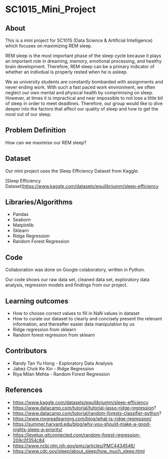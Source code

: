 # SC1015_Mini_Project
## About 
This is a mini project for SC1015 (Data Science &amp; Artificial Intelligence) which focuses on maximizing REM sleep. 

REM sleep is the most important phase of the sleep cycle because it plays an important role in dreaming, memory, emotional processing, and healthy brain development. Therefore, REM sleep can be a primary indicator of whether an indivdual is properly rested when he is asleep.

We as university students are constantly bombarded with assignments and never ending work. With such a fast paced work environment, we often neglect our own mental and physical health by comprimising on sleep. However, at times it is impractical and near impossible to not lose a little bit of sleep in order to meet deadlines. Therefore, our group would like to dive deeper into the factors that affect our quality of sleep and how to get the most out of our sleep. 

## Problem Definition
How can we maximise our REM sleep?

## Dataset
Our mini project uses the Sleep Efficiency Dataset from Kaggle:

[Sleep Efficiency Dataset]https://www.kaggle.com/datasets/equilibriumm/sleep-efficiency

## Libraries/Algorithms
- Pandas
- Seaborn
- Matplotlib
- Sklearn
- Ridge Regression
- Random Forest Regression

## Code
Collaboration was done on Google colaboratory, written in Python. 

Our code shows our raw data set, cleaned data set, exploratory data analysis, regression models and findings from our project.

## Learning outcomes
- How to choose correct values to fill in NaN values in dataset
- How to curate our dataset to clearly and concisely present the relevant information, and thereafter easier data manipulation by us
- Ridge regression from sklearn
- Random forest regression from sklearn

## Contributors
- Randy Tan Yu Hong - Exploratory Data Analysis
- Jabez Chok Ke Xin - Ridge Regression
- Riya Milan Mehta - Random Forest Regression

## References
- https://www.kaggle.com/datasets/equilibriumm/sleep-efficiency
- https://www.datacamp.com/tutorial/tutorial-lasso-ridge-regression?
- https://www.datacamp.com/tutorial/random-forests-classifier-python?
- https://www.mygreatlearning.com/blog/what-is-ridge-regression/
- https://summer.harvard.edu/blog/why-you-should-make-a-good-nights-sleep-a-priority/ 
- https://levelup.gitconnected.com/random-forest-regression-209c0f354c84
- https://www.ncbi.nlm.nih.gov/pmc/articles/PMC4434546/
- https://www.cdc.gov/sleep/about_sleep/how_much_sleep.html

